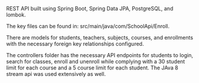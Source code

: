 REST API built using Spring Boot, Spring
Data JPA, PostgreSQL, and lombok.

The key files can be found in: 
src/main/java/com/SchoolApi/Enroll.

There are models for students, teachers, 
subjects, courses, and enrollments with
the necessary foreign key relationships 
configured. 

The controllers folder has the necessary 
API endpoints for students to login, search 
for classes, enroll and unenroll while 
complying with a 30 student limit for each
course and a 5 course limit for each student.
The JAva 8 stream api was used extensively 
as well.